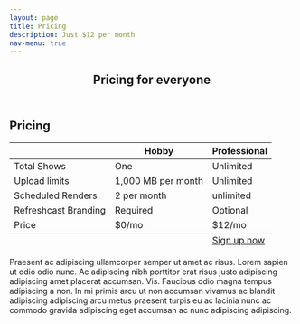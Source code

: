 ```yaml
---
layout: page
title: Pricing
description: Just $12 per month
nav-menu: true
---
```


<!-- Main -->
<div id="main" class="alt">

<!-- One -->
<section id="one">
	<div class="inner">
		<header class="major">
			<h1>Pricing for everyone</h1>
		</header>

<!-- Content -->
<h2 id="content">Pricing</h2>
<!-- Table -->

<div class="table-wrapper">
	<table>
		<thead>
			<tr>
				<th></th>
				<th>Hobby</th>
				<th>Professional</th>
			</tr>
		</thead>
		<tbody>
			<tr>
				<td>Total Shows</td>
				<td>One</td>
				<td>Unlimited</td>
			</tr>
			<tr>
				<td>Upload limits</td>
				<td>1,000 MB per month</td>
				<td>Unlimited</td>
			</tr>
			<tr>
				<td>Scheduled Renders</td>
				<td>2 per month</td>
				<td>unlimited</td>
			</tr>
			<tr>
				<td>Refreshcast Branding</td>
				<td>Required</td>
				<td>Optional</td>
			</tr>
			<tr>
				<td>Price</td>
				<td>$0/mo</td>
				<td>$12/mo</td>
			</tr>
		</tbody>
		<tfoot>
			<tr>
				<td colspan="2"></td>
				<td><a class="button special" href="">Sign up now</a></td>
			</tr>
		</tfoot>
	</table>
</div>
<p>Praesent ac adipiscing ullamcorper semper ut amet ac risus. Lorem sapien ut odio odio nunc. Ac adipiscing nibh porttitor erat risus justo adipiscing adipiscing amet placerat accumsan. Vis. Faucibus odio magna tempus adipiscing a non. In mi primis arcu ut non accumsan vivamus ac blandit adipiscing adipiscing arcu metus praesent turpis eu ac lacinia nunc ac commodo gravida adipiscing eget accumsan ac nunc adipiscing adipiscing.</p>


</div>
</section>

</div>

